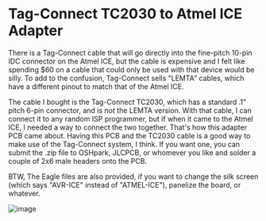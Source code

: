 # Tag-Connect TC2030 to Atmel ICE Adapter

There is a Tag-Connect cable that will go directly into the fine-pitch 10-pin IDC connector on the Atmel ICE, but the cable is expensive and I felt like spending $60 on a cable that could only be used with that device would be silly. To add to the confusion, Tag-Connect sells "LEMTA" cables, which have a different pinout to match that of the Atmel ICE. 

The cable I bought is the Tag-Connect TC2030, which has a standard .1" pitch 6-pin connector, and is *not* the LEMTA version. With that cable, I can connect it to any random ISP programmer, but if when it came to the Atmel ICE, I needed a way to connect the two together. That's how this adapter PCB came about. Having this PCB and the TC2030 cable is a good way to make use of the Tag-Connect system, I think. If you want one, you can submit the .zip file to OSHpark, JLCPCB, or whomever you like and solder a couple of 2x6 male headers onto the PCB.

BTW, The Eagle files are also provided, if you want to change the silk screen (which says "AVR-ICE" instead of "ATMEL-ICE"), panelize the board, or whatever.

![image](https://github.com/rahji/tc2030_ice/assets/442495/178ef190-dc7e-41ca-ae3e-39d5fabdd04b)
